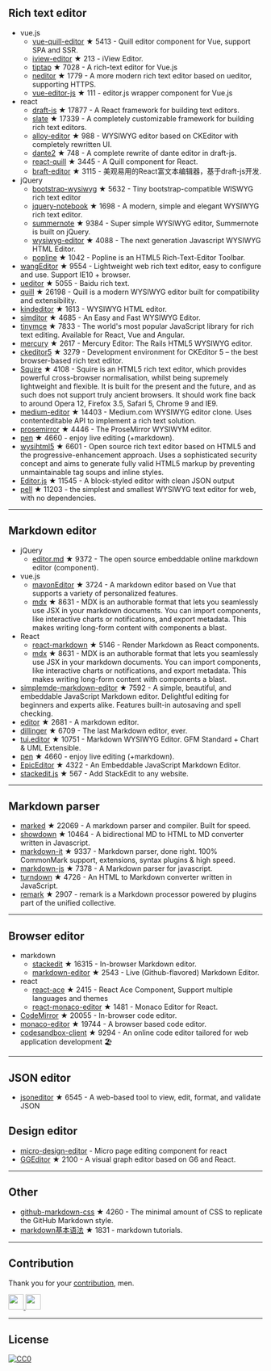 ## Rich text editor- vue.js  - [vue-quill-editor](https://github.com/surmon-china/vue-quill-editor) ★ 5413 - Quill editor component for Vue, support SPA and SSR.  - [iview-editor](https://github.com/iview/iview-editor) ★ 213 - iView Editor.  - [tiptap](https://github.com/heyscrumpy/tiptap) ★ 7028 - A rich-text editor for Vue.js  - [neditor](https://github.com/notadd/neditor) ★ 1779 - A more modern rich text editor based on ueditor, supporting HTTPS.  - [vue-editor-js](https://github.com/ChangJoo-Park/vue-editor-js) ★ 111 - editor.js wrapper component for Vue.js- react  - [draft-js](https://github.com/facebook/draft-js) ★ 17877 - A React framework for building text editors.  - [slate](https://github.com/ianstormtaylor/slate) ★ 17339 - A completely customizable framework for building rich text editors.  - [alloy-editor](https://github.com/liferay/alloy-editor/) ★ 988 - WYSIWYG editor based on CKEditor with completely rewritten UI.  - [dante2](https://github.com/michelson/dante2) ★ 748 - A complete rewrite of dante editor in draft-js.  - [react-quill](https://github.com/zenoamaro/react-quill) ★ 3445 - A Quill component for React.  - [braft-editor](https://github.com/margox/braft-editor) ★ 3115 - 美观易用的React富文本编辑器，基于draft-js开发.- jQuery  - [bootstrap-wysiwyg](https://github.com/mindmup/bootstrap-wysiwyg/) ★ 5632 - Tiny bootstrap-compatible WISWYG rich text editor  - [jquery-notebook](https://github.com/raphaelcruzeiro/jquery-notebook) ★ 1698 - A modern, simple and elegant WYSIWYG rich text editor.  - [summernote](https://github.com/summernote/summernote) ★ 9384 - Super simple WYSIWYG editor, Summernote is built on jQuery.  - [wysiwyg-editor](https://github.com/froala/wysiwyg-editor) ★ 4088 - The next generation Javascript WYSIWYG HTML Editor.  - [popline](https://github.com/kenshin54/popline) ★ 1042 - Popline is an HTML5 Rich-Text-Editor Toolbar.- [wangEditor](https://github.com/wangfupeng1988/wangEditor) ★ 9554 - Lightweight web rich text editor, easy to configure and use. Support IE10 + browser.- [ueditor](https://github.com/fex-team/ueditor) ★ 5055 - Baidu rich text.- [quill](https://github.com/quilljs/quill) ★ 26198 - Quill is a modern WYSIWYG editor built for compatibility and extensibility.- [kindeditor](https://github.com/kindsoft/kindeditor) ★ 1613 - WYSIWYG HTML editor.- [simditor](https://github.com/mycolorway/simditor) ★ 4685 - An Easy and Fast WYSIWYG Editor.- [tinymce](https://github.com/tinymce/tinymce) ★ 7833 - The world's most popular JavaScript library for rich text editing. Available for React, Vue and Angular.- [mercury](https://github.com/jejacks0n/mercury) ★ 2617 - Mercury Editor: The Rails HTML5 WYSIWYG editor.- [ckeditor5](https://github.com/ckeditor/ckeditor5) ★ 3279 - Development environment for CKEditor 5 – the best browser-based rich text editor.- [Squire](https://github.com/neilj/Squire) ★ 4108 - Squire is an HTML5 rich text editor, which provides powerful cross-browser normalisation, whilst being supremely lightweight and flexible. It is built for the present and the future, and as such does not support truly ancient browsers. It should work fine back to around Opera 12, Firefox 3.5, Safari 5, Chrome 9 and IE9.- [medium-editor](https://github.com/yabwe/medium-editor) ★ 14403 - Medium.com WYSIWYG editor clone. Uses contenteditable API to implement a rich text solution.- [prosemirror](https://github.com/ProseMirror/prosemirror) ★ 4446 - The ProseMirror WYSIWYM editor.- [pen](https://github.com/sofish/pen) ★ 4660 - enjoy live editing (+markdown).- [wysihtml5](https://github.com/xing/wysihtml5) ★ 6601 - Open source rich text editor based on HTML5 and the progressive-enhancement approach. Uses a sophisticated security concept and aims to generate fully valid HTML5 markup by preventing unmaintainable tag soups and inline styles.- [Editor.js](https://github.com/codex-team/editor.js) ★ 11545 - A block-styled editor with clean JSON output- [pell](https://github.com/jaredreich/pell) ★ 11203 - the simplest and smallest WYSIWYG text editor for web, with no dependencies.---## Markdown editor- jQuery  - [editor.md](https://github.com/pandao/editor.md) ★ 9372 - The open source embeddable online markdown editor (component).- vue.js  - [mavonEditor](https://github.com/hinesboy/mavonEditor) ★ 3724 -  A markdown editor based on Vue that supports a variety of personalized features.  - [mdx](https://github.com/mdx-js/mdx) ★ 8631 - MDX is an authorable format that lets you seamlessly use JSX in your markdown documents. You can import components, like interactive charts or notifications, and export metadata. This makes writing long-form content with components a blast.- React  - [react-markdown](https://github.com/rexxars/react-markdown) ★ 5146 - Render Markdown as React components.  - [mdx](https://github.com/mdx-js/mdx) ★ 8631 - MDX is an authorable format that lets you seamlessly use JSX in your markdown documents. You can import components, like interactive charts or notifications, and export metadata. This makes writing long-form content with components a blast.- [simplemde-markdown-editor](https://github.com/sparksuite/simplemde-markdown-editor) ★ 7592 -  A simple, beautiful, and embeddable JavaScript Markdown editor. Delightful editing for beginners and experts alike. Features built-in autosaving and spell checking.- [editor](https://github.com/lepture/editor) ★ 2681 - A markdown editor.- [dillinger](https://github.com/joemccann/dillinger) ★ 6709 - The last Markdown editor, ever.- [tui.editor](https://github.com/nhnent/tui.editor) ★ 10751 - Markdown WYSIWYG Editor. GFM Standard + Chart & UML Extensible.- [pen](https://github.com/sofish/pen) ★ 4660 - enjoy live editing (+markdown).- [EpicEditor](https://github.com/OscarGodson/EpicEditor) ★ 4322 - An Embeddable JavaScript Markdown Editor.- [stackedit.js](https://github.com/benweet/stackedit.js) ★ 567 - Add StackEdit to any website.---## Markdown parser- [marked](https://github.com/markedjs/marked) ★ 22069 - A markdown parser and compiler. Built for speed.- [showdown](https://github.com/showdownjs/showdown) ★ 10464 - A bidirectional MD to HTML to MD converter written in Javascript.- [markdown-it](https://github.com/markdown-it/markdown-it) ★ 9337 - Markdown parser, done right. 100% CommonMark support, extensions, syntax plugins & high speed.- [markdown-js](https://github.com/evilstreak/markdown-js) ★ 7378 - A Markdown parser for javascript.- [turndown](https://github.com/domchristie/turndown) ★ 4726 - An HTML to Markdown converter written in JavaScript.- [remark](https://github.com/remarkjs/remark) ★ 2907 - remark is a Markdown processor powered by plugins part of the unified collective.---## Browser editor- markdown  - [stackedit](https://github.com/benweet/stackedit) ★ 16315 - In-browser Markdown editor.  - [markdown-editor](https://github.com/jbt/markdown-editor) ★ 2543 - Live (Github-flavored) Markdown Editor.- react  - [react-ace](https://github.com/securingsincity/react-ace) ★ 2415 - React Ace Component, Support multiple languages and themes  - [react-monaco-editor](https://github.com/react-monaco-editor/react-monaco-editor) ★ 1481 - Monaco Editor for React.- [CodeMirror](https://github.com/codemirror/CodeMirror) ★ 20055 - In-browser code editor.- [monaco-editor](https://github.com/Microsoft/monaco-editor) ★ 19744 - A browser based code editor.- [codesandbox-client](https://github.com/codesandbox/codesandbox-client) ★ 9294 - An online code editor tailored for web application development 🏖️---## JSON editor- [jsoneditor](https://github.com/josdejong/jsoneditor) ★ 6545 - A web-based tool to view, edit, format, and validate JSON## Design editor- [micro-design-editor](https://github.com/xjh22222228/micro-design-editor) - Micro page editing component for react- [GGEditor](https://github.com/alibaba/GGEditor) ★ 2100 - A visual graph editor based on G6 and React.---## Other- [github-markdown-css](https://github.com/sindresorhus/github-markdown-css) ★ 4260 - The minimal amount of CSS to replicate the GitHub Markdown style.- [markdown基本语法](https://github.com/younghz/Markdown) ★ 1831 - markdown tutorials.---## ContributionThank you for your [contribution](https://github.com/xjh22222228/awesome-web-editor/issues), men.<a href="https://github.com/1c7/">  <img src="https://avatars1.githubusercontent.com/u/1804755?s=460&v=4" width="30px" height="30px" /></a><a href="https://github.com/ChangJoo-Park/">  <img src="https://avatars1.githubusercontent.com/u/1451365?s=460&v=4" width="30px" height="30px" /></a>---## License[![CC0](http://mirrors.creativecommons.org/presskit/buttons/88x31/svg/cc-zero.svg)](https://creativecommons.org/publicdomain/zero/1.0/)